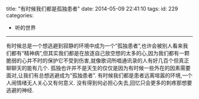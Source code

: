 title: "有时候我们都是孤独患者"
date: 2014-05-09 22:41:10
tags:
id: 229
categories:
  - 听的世界
---

有时候总是一个想逃避到寂静的环境中成为一个“孤独患者”,也许会被别人看来我们都有“精神病”,但其实我们都是在放逐自己放空想的太多的心,因为我们都有一颗脆弱的心并不时的保护它不受到伤害,就像歌词所唱通讯录的人有好几百个但真正聊聊天的能有几个.
孤独也许并不是天生的仅仅是因为有时候一些外在的因素需要面对,让我们有总想逃避成为“孤独患者”.
有时候我们都是患者远离喧嚣的环境,一个人闹情绪无人关心又有何意义.
没有得到何必担心失去,回忆只会更多的刺疼那想要逃避的神经.

&nbsp;

&nbsp;